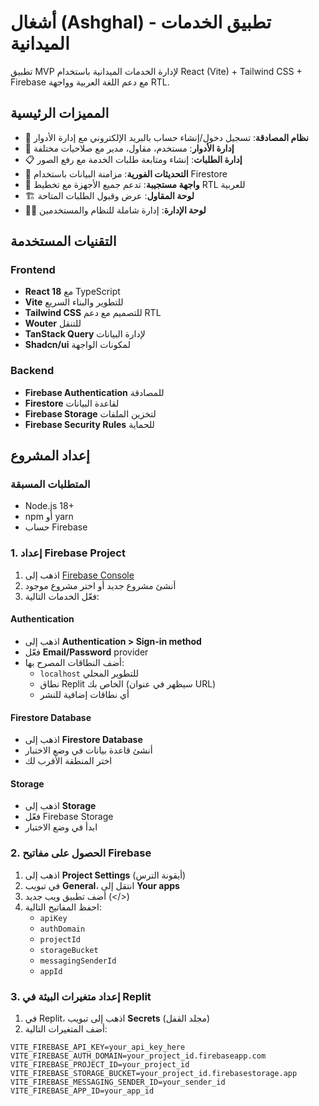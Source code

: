 # أشغال (Ashghal) - تطبيق الخدمات الميدانية

تطبيق MVP لإدارة الخدمات الميدانية باستخدام React (Vite) + Tailwind CSS + Firebase مع دعم اللغة العربية وواجهة RTL.

## المميزات الرئيسية

- 🔐 **نظام المصادقة**: تسجيل دخول/إنشاء حساب بالبريد الإلكتروني مع إدارة الأدوار
- 👥 **إدارة الأدوار**: مستخدم، مقاول، مدير مع صلاحيات مختلفة
- 📋 **إدارة الطلبات**: إنشاء ومتابعة طلبات الخدمة مع رفع الصور
- 🔄 **التحديثات الفورية**: مزامنة البيانات باستخدام Firestore
- 📱 **واجهة مستجيبة**: تدعم جميع الأجهزة مع تخطيط RTL للعربية
- 🏗️ **لوحة المقاول**: عرض وقبول الطلبات المتاحة
- 👨‍💼 **لوحة الإدارة**: إدارة شاملة للنظام والمستخدمين

## التقنيات المستخدمة

### Frontend
- **React 18** مع TypeScript
- **Vite** للتطوير والبناء السريع
- **Tailwind CSS** للتصميم مع دعم RTL
- **Wouter** للتنقل
- **TanStack Query** لإدارة البيانات
- **Shadcn/ui** لمكونات الواجهة

### Backend
- **Firebase Authentication** للمصادقة
- **Firestore** لقاعدة البيانات
- **Firebase Storage** لتخزين الملفات
- **Firebase Security Rules** للحماية

## إعداد المشروع

### المتطلبات المسبقة
- Node.js 18+ 
- npm أو yarn
- حساب Firebase

### 1. إعداد Firebase Project

1. اذهب إلى [Firebase Console](https://console.firebase.google.com/)
2. أنشئ مشروع جديد أو اختر مشروع موجود
3. فعّل الخدمات التالية:

#### Authentication
- اذهب إلى **Authentication > Sign-in method**
- فعّل **Email/Password** provider
- أضف النطاقات المصرح بها:
  - `localhost` للتطوير المحلي
  - نطاق Replit الخاص بك (سيظهر في عنوان URL)
  - أي نطاقات إضافية للنشر

#### Firestore Database
- اذهب إلى **Firestore Database**
- أنشئ قاعدة بيانات في وضع الاختبار
- اختر المنطقة الأقرب لك

#### Storage
- اذهب إلى **Storage**
- فعّل Firebase Storage
- ابدأ في وضع الاختبار

### 2. الحصول على مفاتيح Firebase

1. اذهب إلى **Project Settings** (أيقونة الترس)
2. في تبويب **General**، انتقل إلى **Your apps**
3. أضف تطبيق ويب جديد (</>)
4. احفظ المفاتيح التالية:
   - `apiKey`
   - `authDomain`
   - `projectId`
   - `storageBucket`
   - `messagingSenderId`
   - `appId`

### 3. إعداد متغيرات البيئة في Replit

1. في Replit، اذهب إلى تبويب **Secrets** (مجلد القفل)
2. أضف المتغيرات التالية:

```env
VITE_FIREBASE_API_KEY=your_api_key_here
VITE_FIREBASE_AUTH_DOMAIN=your_project_id.firebaseapp.com
VITE_FIREBASE_PROJECT_ID=your_project_id
VITE_FIREBASE_STORAGE_BUCKET=your_project_id.firebasestorage.app
VITE_FIREBASE_MESSAGING_SENDER_ID=your_sender_id
VITE_FIREBASE_APP_ID=your_app_id
